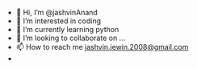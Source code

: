 - 👋 Hi, I’m @jashvinAnand
- 👀 I’m interested in coding
- 🌱 I’m currently learning python 
- 💞️ I’m looking to collaborate on ...
- 📫 How to reach me jashvin.jewin.2008@gmail.com
- 

<!---
jashvinAnand/jashvinAnand is a ✨ special ✨ repository because its `README.md` (this file) appears on your GitHub profile.
You can click the Preview link to take a look at your changes.
--->
